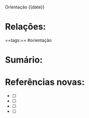 Orientação {{date}}
# Relações: 
==tags:== #orientação
# Sumário:  
# Referências novas: 
- [ ] 
- [ ] 
- [ ] 
- [ ] 
